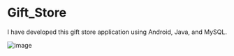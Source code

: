 # Gift_Store
I have developed this gift store application using Android, Java, and MySQL.

![image](https://user-images.githubusercontent.com/82012814/145535627-138767aa-db00-4349-a891-5cdfb1fea27c.png)

